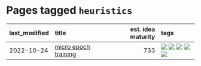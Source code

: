 # Pages tagged `heuristics`

|last_modified|title|est. idea maturity|tags
|:---|:---|---:|:---|
|2022-10-24|[micro epoch training](../micro-epoch.md)|733|[![](https://img.shields.io/badge/tag-augmentation-35d420)](../tags/augmentation.md) [![](https://img.shields.io/badge/tag-dataset-4a3565)](../tags/dataset.md) [![](https://img.shields.io/badge/tag-heuristics-32d44f)](../tags/heuristics.md) [![](https://img.shields.io/badge/tag-tooling-834fc2)](../tags/tooling.md) [![](https://img.shields.io/badge/tag-training-ebbec3)](../tags/training.md)|